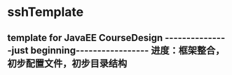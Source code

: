 # sshTemplate
template for JavaEE CourseDesign
---------------just beginning-----------------
进度：框架整合，初步配置文件，初步目录结构
----------------------------------------------
